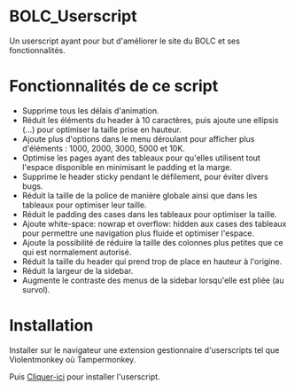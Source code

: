 # BOLC_Userscript
Un userscript ayant pour but d'améliorer le site du BOLC et ses fonctionnalités.

# Fonctionnalités de ce script 

- Supprime tous les délais d'animation.  
- Réduit les éléments du header à 10 caractères, puis ajoute une ellipsis (…) pour optimiser la taille prise en hauteur.  
- Ajoute plus d'options dans le menu déroulant pour afficher plus d'éléments : 1000, 2000, 3000, 5000 et 10K.  
- Optimise les pages ayant des tableaux pour qu'elles utilisent tout l'espace disponible en minimisant le padding et la marge.  
- Supprime le header sticky pendant le défilement, pour éviter divers bugs.  
- Réduit la taille de la police de manière globale ainsi que dans les tableaux pour optimiser leur taille.  
- Réduit le padding des cases dans les tableaux pour optimiser la taille.  
- Ajoute white-space: nowrap et overflow: hidden aux cases des tableaux pour permettre une navigation plus fluide et optimiser l'espace.  
- Ajoute la possibilité de réduire la taille des colonnes plus petites que ce qui est normalement autorisé.
- Réduit la taille du header qui prend trop de place en hauteur à l'origine.
- Réduit la largeur de la sidebar.
- Augmente le contraste des menus de la sidebar lorsqu'elle est pliée (au survol).

# Installation

Installer sur le navigateur une extension gestionnaire d'userscripts tel que Violentmonkey où Tampermonkey.  

Puis [Cliquer-ici](https://raw.githubusercontent.com/emmausconnect/BOLC_Userscript/refs/heads/main/BOLC_Userscript.user.js) pour installer l'userscript. 


